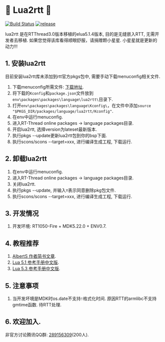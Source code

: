 # :tada: Lua2rtt :tada: #

[![Build Status](https://travis-ci.org/liu2guang/lua2rtt.svg?branch=master)](https://travis-ci.org/liu2guang/lua2rtt)
[![release](https://img.shields.io/badge/Release-v0.0.1-orange.svg)](https://github.com/liu2guang/LittlevGL2RTT/releases)

lua2rtt 是在RTThread3.0版本移植的elua5.1.4版本, 目的是无缝嵌入RTT, 无需开发者去移植. 如果您觉得该库看得顺眼舒服，请捐赠颗小星星. 小星星就是更新的动力!!! 

## 1. 安装lua2rtt

目前安装lua2rtt库未添加到rtt官方pkgs包中, 需要手动下载menuconfig相关文件. 

1. 下载menuconfig所需文件: [下载地址](https://github.com/liu2guang/mypackages/tree/master/lua2rtt "下载地址").
2. 将下载的`Kconfig`和`package.json`文件放到`env\packages\packages\language\lua2rtt\`目录下. 
3. 打开`env\packages\packages\language\Kconfig\`，在文件中添加`source "$PKGS_DIR/packages/language/lua2rtt/Kconfig"`.
4. 在env中运行menuconfig. 
5. 进入RT-Thread online packages -> language packages目录. 
6. 开启lua2rtt, 选择version为lateset最新版本.
7. 执行pkgs --update更新lua2rtt包到你的bsp下面. 
8. 执行scons/scons --target=xxx, 进行编译生成工程, 下载运行.

## 2. 卸载lua2rtt

1. 在env中运行menuconfig. 
2. 进入RT-Thread online packages -> language packages目录. 
3. 关闭lua2rtt.
4. 执行pkgs --update, 并输入`Y`表示同意删除pkg包文件. 
5. 执行scons/scons --target=xxx, 进行编译生成工程, 下载运行.

## 3. 开发情况

1. 开发环境: RT1050-Fire + MDK5.22.0 + ENV0.7. 

## 4. 教程推荐

1. [AlbertS 作者简书文章](https://www.jianshu.com/u/8fad76e7e05c).
2. [Lua 5.1 参考手册中文版](https://www.codingnow.com/2000/download/lua_manual.html). 
3. [Lua 5.3 参考手册中文版](http://cloudwu.github.io/lua53doc/contents.html). 

## 5. 注意事项

1. 当开发坏境是MDK时os.date不支持`!`格式化时间. 原因RTT的armlibc不支持gmtime函数. 待RTT处理. 
  
## 6. 欢迎加入. 

非官方讨论腾讯QQ群: [289156309]()(200人). 